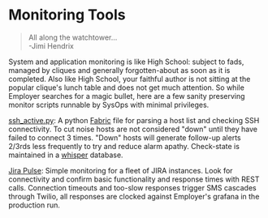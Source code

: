 # Monitoring Tools

> All along the watchtower...  
> -Jimi Hendrix  


System and application monitoring is like High School: subject to fads, managed by cliques and generally forgotten-about as soon as it is completed. Also like High School, your faithful author is not sitting at the popular clique's lunch table and does not get much attention. So while Employer searches for a magic bullet, here are a few sanity preserving monitor scripts runnable by SysOps with minimal privileges.


[ssh_active.py](ssh_active.py): A python [Fabric](http://www.fabfile.org) file for parsing a host list and checking SSH connectivity. To cut noise hosts are not considered "down" until they have failed to connect 3 times. "Down" hosts will generate follow-up alerts 2/3rds less frequently to try and reduce alarm apathy. Check-state is maintained in a [whisper](https://github.com/graphite-project/whisper) database.


[Jira Pulse](jira_pulse): Simple monitoring for a fleet of JIRA instances. Look for connectivity and confirm basic functionality and response times with REST calls. Connection timeouts and too-slow responses trigger SMS cascades through Twilio, all responses are clocked against Employer's grafana in the production run. 
